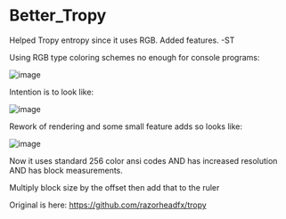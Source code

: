 # Better_Tropy
Helped Tropy entropy since it uses RGB. Added features. -ST

Using RGB type coloring schemes no enough for console programs:

![image](https://github.com/STashakkori/Better_Tropy/assets/4257899/28936b73-8f93-4c02-9fe1-31e51b0e42a5)

Intention is to look like:

![image](https://github.com/STashakkori/Better_Tropy/assets/4257899/5a1558ac-f0f5-42ed-b262-08ed3bb66d52)

Rework of rendering and some small feature adds so looks like:

![image](https://github.com/STashakkori/Better_Tropy/assets/4257899/4de30213-0a1e-4085-bc09-91426d3ab8dc)

Now it uses standard 256 color ansi codes AND has increased resolution AND has block measurements.

Multiply block size by the offset then add that to the ruler

Original is here: https://github.com/razorheadfx/tropy
